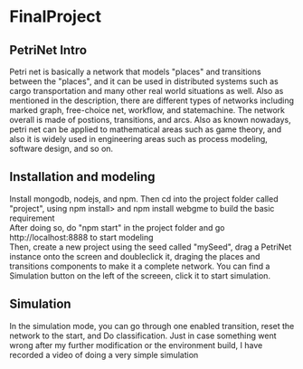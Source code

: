 # FinalProject
## PetriNet Intro
Petri net is basically a network that models "places" and transitions between the "places", and it can be used in distributed systems such as cargo transportation and many other real world situations as well. Also as mentioned in the description, there are different types of networks including marked graph, free-choice net, workflow, and statemachine. The network overall is made of postions, transitions, and arcs. 
Also as known nowadays, petri net can be applied to mathematical areas such as game theory, and also it is widely used in engineering areas such as process modeling, software design, and so on.

## Installation and modeling
Install mongodb, nodejs, and npm.
Then cd into the project folder called "project", using npm install> and npm install webgme to build the basic requirement <br/>
After doing so, do "npm start" in the project folder and go http://localhost:8888 to start modeling <br/>
Then, create a new project using the seed called "mySeed", drag a PetriNet instance onto the screen and doubleclick it, draging the places and transitions components to make it a complete network. You can find a Simulation button on the left of the screeen, click it to start simulation.

## Simulation
In the simulation mode, you can go through one enabled transition, reset the network to the start, and Do classification. Just in case something went wrong after my further modification or the environment build, I have recorded a video of doing a very simple simulation

